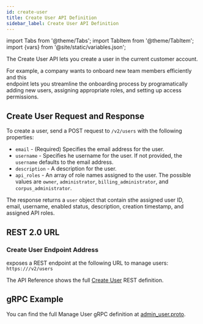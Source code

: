 ```yaml
---
id: create-user
title: Create User API Definition
sidebar_label: Create User API Definition
---
```


import Tabs from '@theme/Tabs';
import TabItem from '@theme/TabItem';
import {vars} from '@site/static/variables.json';

The Create User API lets you create a user in the current customer account.

For example, a company wants to onboard new team members efficiently and this  
endpoint lets you streamline the onboarding process by programatically
adding new users, assigning appropriate roles, and setting up access
permissions.

## Create User Request and Response

To create a user, send a POST request to `/v2/users` with the following
properties:

- `email` - (Required) Specifies the email address for the user.
- `username` - Specifies he username for the user. If not provided, the
  `username` defaults to the email address.
- `description` - A description for the user.
- `api_roles` - An array of role names assigned to the user. The possible
  values are `owner`, `administrator`, `billing_administrator`, and
  `corpus_administrator`.

The response returns a `user` object that contain sthe assigned user ID, email,
username, enabled status, description, creation timestamp, and assigned API
roles.

## REST 2.0 URL

### Create User Endpoint Address

<Config v="names.product"/> exposes a REST endpoint at the following URL
to manage users:
<code>https://<Config v="domains.rest.indexing"/>/v2/users</code>

The API Reference shows the full [Create User](/docs/rest-api/create-user) REST definition.

## gRPC Example

You can find the full Manage User gRPC definition at [admin_user.proto](https://github.com/vectara/protos/blob/main/admin_user.proto).
